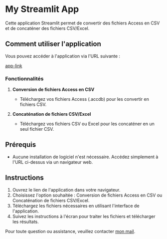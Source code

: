 # My Streamlit App

Cette application Streamlit permet de convertir des fichiers Access en CSV et de concaténer des fichiers CSV/Excel.

## Comment utiliser l'application

Vous pouvez accéder à l'application via l'URL suivante :

[app-link](https://appli-ecologie-logistique-waycz7sxxs8uxwxal5phk9.streamlit.app)

### Fonctionnalités

1. **Conversion de fichiers Access en CSV**
   - Téléchargez vos fichiers Access (.accdb) pour les convertir en fichiers CSV.

2. **Concaténation de fichiers CSV/Excel**
   - Téléchargez vos fichiers CSV ou Excel pour les concaténer en un seul fichier CSV.

## Prérequis

- Aucune installation de logiciel n'est nécessaire. Accédez simplement à l'URL ci-dessus via un navigateur web.

## Instructions

1. Ouvrez le lien de l'application dans votre navigateur.
2. Choisissez l'option souhaitée : Conversion de fichiers Access en CSV ou Concaténation de fichiers CSV/Excel.
3. Téléchargez les fichiers nécessaires en utilisant l'interface de l'application.
4. Suivez les instructions à l'écran pour traiter les fichiers et télécharger les résultats.

Pour toute question ou assistance, veuillez contacter [mon mail](mailto:nathan.pizzetta@gmail.com).
